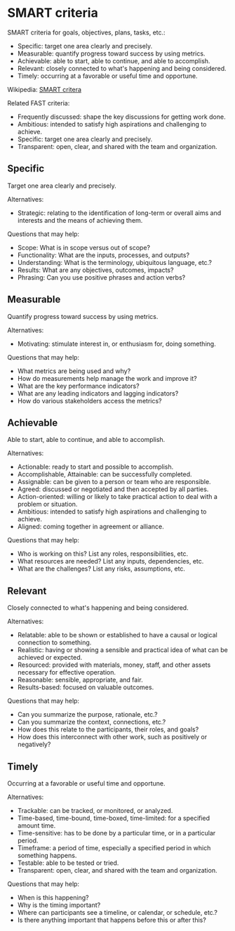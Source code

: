 <!--
  * browser: smart-criteria
  * tracker: f44c30d1b876f8987cf78c727e573542
  * version: 2.0.00
  * updated: 2018-12-02T21:37:47Z
  * contact: Joel Parker Henderson (http://joelparkerhenderson.com)
  * options: commentable
-->

# SMART criteria

SMART criteria for goals, objectives, plans, tasks, etc.:

* Specific: target one area clearly and precisely.
* Measurable: quantify progress toward success by using metrics.
* Achievable: able to start, able to continue, and able to accomplish.
* Relevant: closely connected to what's happening and being considered.
* Timely: occurring at a favorable or useful time and opportune.

Wikipedia: [SMART critera](https://en.wikipedia.org/wiki/SMART_criteria)

Related FAST criteria:

* Frequently discussed: shape the key discussions for getting work done. 
* Ambitious: intended to satisfy high aspirations and challenging to achieve.
* Specific: target one area clearly and precisely.
* Transparent: open, clear, and shared with the team and organization.


## Specific

Target one area clearly and precisely.

Alternatives:

  * Strategic: relating to the identification of long-term or overall aims and interests and the means of achieving them.

Questions that may help:

  * Scope: What is in scope versus out of scope?
  * Functionality: What are the inputs, processes, and outputs?
  * Understanding: What is the terminology, ubiquitous language, etc.?
  * Results: What are any objectives, outcomes, impacts?
  * Phrasing: Can you use positive phrases and action verbs? 


## Measurable

Quantify progress toward success by using metrics.

Alternatives:

  * Motivating: stimulate interest in, or enthusiasm for, doing something.

Questions that may help:

  * What metrics are being used and why?
  * How do measurements help manage the work and improve it?
  * What are the key performance indicators?
  * What are any leading indicators and lagging indicators?
  * How do various stakeholders access the metrics?


## Achievable

Able to start, able to continue, and able to accomplish.

Alternatives:

  * Actionable: ready to start and possible to accomplish.
  * Accomplishable, Attainable: can be successfully completed.
  * Assignable: can be given to a person or team who are responsible.
  * Agreed: discussed or negotiated and then accepted by all parties.
  * Action-oriented: willing or likely to take practical action to deal with a problem or situation.
  * Ambitious: intended to satisfy high aspirations and challenging to achieve.
  * Aligned: coming together in agreement or alliance.

Questions that may help:

  * Who is working on this? List any roles, responsibilities, etc.
  * What resources are needed? List any inputs, dependencies, etc.
  * What are the challenges? List any risks, assumptions, etc.


## Relevant

Closely connected to what's happening and being considered.

Alternatives:

  * Relatable: able to be shown or established to have a causal or logical connection to something.
  * Realistic: having or showing a sensible and practical idea of what can be achieved or expected.
  * Resourced: provided with materials, money, staff, and other assets necessary for effective operation.
  * Reasonable: sensible, appropriate, and fair.
  * Results-based: focused on valuable outcomes.

Questions that may help:

  * Can you summarize the purpose, rationale, etc.?
  * Can you summarize the context, connections, etc.?
  * How does this relate to the participants, their roles, and goals?
  * How does this interconnect with other work, such as positively or negatively?

## Timely

Occurring at a favorable or useful time and opportune.

Alternatives:

  * Trackable: can be tracked, or monitored, or analyzed.
  * Time-based, time-bound, time-boxed, time-limited: for a specified amount time.
  * Time-sensitive: has to be done by a particular time, or in a particular period.
  * Timeframe: a period of time, especially a specified period in which something happens.
  * Testable: able to be tested or tried.
  * Transparent: open, clear, and shared with the team and organization.

Questions that may help:

  * When is this happening?
  * Why is the timing important?
  * Where can participants see a timeline, or calendar, or schedule, etc.?
  * Is there anything important that happens before this or after this?
